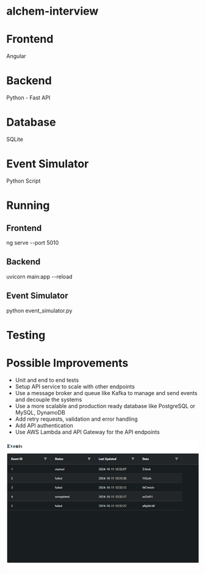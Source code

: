 # alchem-interview

# Frontend

Angular

# Backend

Python - Fast API

# Database

SQLite

# Event Simulator

Python Script

# Running

## Frontend

ng serve --port 5010

## Backend

uvicorn main:app --reload

## Event Simulator

python event_simulator.py

# Testing

# Possible Improvements
- Unit and end to end tests
- Setup API service to scale with other endpoints
- Use a message broker and queue like Kafka to manage and send events and decouple the systems
- Use a more scalable and production ready database like PostgreSQL or MySQL, DynamoDB
- Add retry requests, validation and error handling
- Add API authentication 
- Use AWS Lambda and API Gateway for the API endpoints

![alt text](image.png)